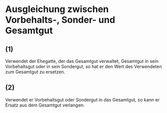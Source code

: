 # Ausgleichung zwischen Vorbehalts-, Sonder- und Gesamtgut



## (1)

 Verwendet der Ehegatte, der das Gesamtgut verwaltet, Gesamtgut in sein Vorbehaltsgut oder in sein Sondergut, so hat er den Wert des Verwendeten zum Gesamtgut zu ersetzen.

## (2)

 Verwendet er Vorbehaltsgut oder Sondergut in das Gesamtgut, so kann er Ersatz aus dem Gesamtgut verlangen. 


